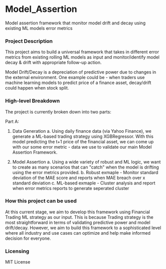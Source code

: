 # Model_Assertion
Model assertion framework that monitor model drift and decay using existing ML models error metrics

### Project Description
This project aims to build a universal framework that takes in different error metrics from existing rolling ML models as input and monitor/identify model decay & drift with appropriate follow-up action. 

Model Drift/Decay is a depreciation of predictive power due to changes in the external environment. One example could be - when traders use machine learning models to predict price of a finance asset, decay/drift could happen when stock split.

### High-level Breakdown
The project is currently broken down into two parts:

Part A: 
  1. Data Generation
      a. Using daily finance data (via Yahoo Finance), we generate a ML-based trading strategy using XGBRegressor. With this model predicting the t+1 price of the financial asset, we can come up with our some error metric - data we use to validate our main Model Assertion Framework.
      
  2. Model Assertion
      a. Using a wide variety of robust and ML logic, we want to create as many scenarios that can "catch" when the model is drifting using the error metrics provided. 
      b. Robust exmaple - Monitor standard deviation of the MAE score and reports when MAE breach over x standard deviation
      c. ML-based exmaple - Cluster analysis and report when error metrics reports to generate seperated cluster
      


### How this project can be used
At this current stage, we aim to develop this framework using Financial Trading ML strategy as our input. This is because Trading strategy is the most straightforward in terms of validating predictive power and model drift/decay. However, we aim to build this framework to a sophisticated level where all industry and use cases can optimize and help make informed decision for everyone. 


### Licensing
MIT License
